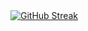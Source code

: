 <a align="center" href="https://git.io/streak-stats">
  <img src="https://streak-stats.demolab.com?user=TsiantosD&theme=dark&hide_border=true" alt="GitHub Streak" />
</a>
